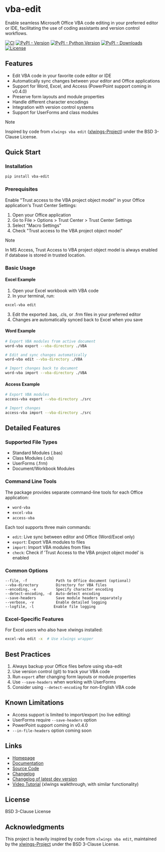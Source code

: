 # vba-edit

Enable seamless Microsoft Office VBA code editing in your preferred editor or IDE, facilitating the use of coding assistants and version control workflows.

[![CI](https://github.com/markuskiller/vba-edit/actions/workflows/test.yaml/badge.svg)](https://github.com/markuskiller/vba-edit/actions/workflows/test.yaml)
[![PyPI - Version](https://img.shields.io/pypi/v/vba-edit.svg)](https://pypi.org/project/vba-edit)
[![PyPI - Python Version](https://img.shields.io/pypi/pyversions/vba-edit.svg)](https://pypi.org/project/vba-edit)
[![PyPI - Downloads](https://img.shields.io/pypi/dm/vba-edit)](https://pypi.org/project/vba-edit)
[![License](https://img.shields.io/badge/License-BSD_3--Clause-blue.svg)](https://opensource.org/licenses/BSD-3-Clause)

## Features

- Edit VBA code in your favorite code editor or IDE
- Automatically sync changes between your editor and Office applications
- Support for Word, Excel, and Access (PowerPoint support coming in v0.4.0)
- Preserve form layouts and module properties
- Handle different character encodings
- Integration with version control systems
- Support for UserForms and class modules

> [!NOTE]
> Inspired by code from ``xlwings vba edit`` ([xlwings-Project](https://www.xlwings.org/)) under the BSD 3-Clause License.

## Quick Start

### Installation

```bash
pip install vba-edit
```

### Prerequisites

Enable "Trust access to the VBA project object model" in your Office application's Trust Center Settings:

1. Open your Office application
2. Go to File > Options > Trust Center > Trust Center Settings
3. Select "Macro Settings"
4. Check "Trust access to the VBA project object model"

> [!NOTE]
> In MS Access, Trust Access to VBA project object model is always enabled if database is stored in trusted location.

### Basic Usage

#### Excel Example

1. Open your Excel workbook with VBA code
2. In your terminal, run:

```bash
excel-vba edit
```

3. Edit the exported .bas, .cls, or .frm files in your preferred editor
4. Changes are automatically synced back to Excel when you save

#### Word Example

```bash
# Export VBA modules from active document
word-vba export --vba-directory ./VBA

# Edit and sync changes automatically
word-vba edit --vba-directory ./VBA

# Import changes back to document
word-vba import --vba-directory ./VBA
```

#### Access Example

```bash
# Export VBA modules
access-vba export --vba-directory ./src

# Import changes
access-vba import --vba-directory ./src
```

## Detailed Features

### Supported File Types

- Standard Modules (.bas)
- Class Modules (.cls)
- UserForms (.frm)
- Document/Workbook Modules

### Command Line Tools

The package provides separate command-line tools for each Office application:

- `word-vba`
- `excel-vba`
- `access-vba`

Each tool supports three main commands:

- `edit`: Live sync between editor and Office (Word/Excel only)
- `export`: Export VBA modules to files
- `import`: Import VBA modules from files
- `check`: Check if 'Trust Access to the VBA project object model' is enabled

### Common Options

```text
--file, -f             Path to Office document (optional)
--vba-directory        Directory for VBA files
--encoding, -e         Specify character encoding
--detect-encoding, -d  Auto-detect encoding
--save-headers         Save module headers separately
--verbose, -v          Enable detailed logging
--logfile, -l         Enable file logging
```

### Excel-Specific Features

For Excel users who also have xlwings installed:

```bash
excel-vba edit -x  # Use xlwings wrapper
```

## Best Practices

1. Always backup your Office files before using vba-edit
2. Use version control (git) to track your VBA code
3. Run `export` after changing form layouts or module properties
4. Use `--save-headers` when working with UserForms
5. Consider using `--detect-encoding` for non-English VBA code

## Known Limitations

- Access support is limited to import/export (no live editing)
- UserForms require `--save-headers` option
- PowerPoint support coming in v0.4.0
- `--in-file-headers` option coming soon

## Links

- [Homepage](https://langui.ch/current-projects/vba-edit/)
- [Documentation](https://github.com/markuskiller/vba-edit/blob/main/README.md)
- [Source Code](https://github.com/markuskiller/vba-edit)
- [Changelog](https://github.com/markuskiller/vba-edit/blob/main/CHANGELOG.md)
- [Changelog of latest dev version](https://github.com/markuskiller/vba-edit/blob/dev/CHANGELOG.md)
- [Video Tutorial](https://www.youtube.com/watch?v=xoO-Fx0fTpM) (xlwings walkthrough, with similar functionality)

## License

BSD 3-Clause License

## Acknowledgments

This project is heavily inspired by code from `xlwings vba edit`, maintained by the [xlwings-Project](https://www.xlwings.org/) under the BSD 3-Clause License.
